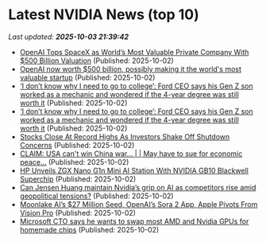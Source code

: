 # Latest NVIDIA News (top 10)
_Last updated: **2025-10-03 21:39:42**_

- [OpenAI Tops SpaceX as World’s Most Valuable Private Company With $500 Billion Valuation](https://decrypt.co/342749/openai-tops-spacex-worlds-most-valuable-private-company-500-billion) (Published: 2025-10-02)
- [OpenAI now worth $500 billion, possibly making it the world's most valuable startup](https://japantoday.com/category/tech/openai-now-worth-500-billion-possibly-making-it-the-world%27s-most-valuable-startup) (Published: 2025-10-02)
- [‘I don’t know why I need to go to college’: Ford CEO says his Gen Z son worked as a mechanic and wondered if the 4-year degree was still worth it](https://fortune.com/2025/10/02/jim-farley-says-gen-z-son-worked-as-mechanic-college-degree/) (Published: 2025-10-02)
- [‘I don’t know why I need to go to college’: Ford CEO says his Gen Z son worked as a mechanic and wondered if the 4-year degree was still worth it](https://finance.yahoo.com/news/don-t-know-why-college-212822599.html) (Published: 2025-10-02)
- [Stocks Close At Record Highs As Investors Shake Off Shutdown Concerns](https://www.ibtimes.com/stocks-close-record-highs-investors-shake-off-shutdown-concerns-3785312) (Published: 2025-10-02)
- [CLAIM: USA can't win China war... | | May have to sue for economic peace...](https://www.semafor.com/article/10/02/2025/why-the-us-may-have-to-sue-for-economic-peace-with-china) (Published: 2025-10-02)
- [HP Unveils ZGX Nano G1n Mini AI Station With NVIDIA GB10 Blackwell Superchip](https://hothardware.com/news/hp-announces-zgx-nano-g1n-ai-station) (Published: 2025-10-02)
- [Can Jensen Huang maintain Nvidia’s grip on AI as competitors rise amid geopolitical tensions?](https://www.windowscentral.com/hardware/nvidia/can-jensen-huang-maintain-nvidias-grip-on-ai-as-competitors-rise-amid-geopolitical-tensions) (Published: 2025-10-02)
- [Moonlake AI’s $27 Million Seed, OpenAI’s Sora 2 App, Apple Pivots From Vision Pro](https://www.forbes.com/sites/charliefink/2025/10/02/moonlake-ais-27-million-seed-openais-sora-2-app-apple-pivots-from-vision-pro/) (Published: 2025-10-02)
- [Microsoft CTO says he wants to swap most AMD and Nvidia GPUs for homemade chips](https://biztoc.com/x/74f42200d4cc163c) (Published: 2025-10-02)
